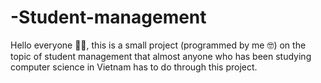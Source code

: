 # -Student-management
Hello everyone 👋🏻, this is a small project (programmed by me 🤓) on the topic of student management that almost anyone who has been studying computer science in Vietnam has to do through this project.
